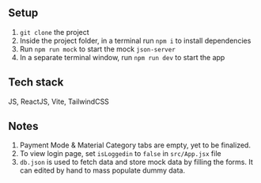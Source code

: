 
## Setup

1. `git clone` the project
2. Inside the project folder, in a terminal run `npm i` to install dependencies
3. Run `npm run mock` to start the mock `json-server`
4. In a separate terminal window, run `npm run dev` to start the app

## Tech stack
JS, ReactJS, Vite, TailwindCSS

## Notes
1. Payment Mode & Material Category tabs are empty, yet to be finalized.
2. To view login page, set `isLoggedin` to `false` in `src/App.jsx` file
3. `db.json` is used to fetch data and store mock data by filling the forms. It can edited by hand to mass populate dummy data.
